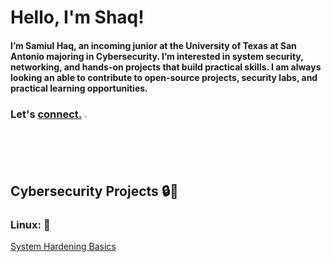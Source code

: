 # Hello, I'm Shaq!
<h4>I’m Samiul Haq, an incoming junior at the University of Texas at San Antonio majoring in Cybersecurity. I’m interested in system security, networking, and hands-on projects that build practical skills. I am always looking an able to contribute to open-source projects, security labs, and practical learning opportunities.</h4>

<h3>

  Let's [connect.](www.linkedin.com/in/samiul-haq-b6b161291) <img width="2%" height="2%" alt="image" src="https://github.com/user-attachments/assets/a2238d77-f971-47ca-b77f-538aeae2b755" />

  </h3>

<h2>Cybersecurity Projects 🔒🔑</h2>
<h3>Linux: 🐧</h3>

[System Hardening Basics](https://github.com/shaqboii/Linux-Hardening-Basics)
